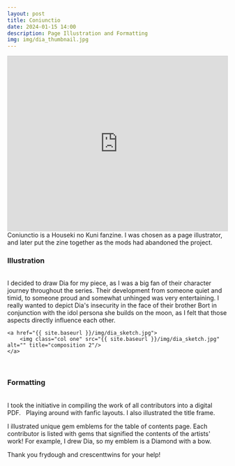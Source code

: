 ```yaml
---
layout: post
title: Coniunctio
date: 2024-01-15 14:00
description: Page Illustration and Formatting 
img: img/dia_thumbnail.jpg
---
```

<iframe allowfullscreen="allowfullscreen" scrolling="no" class="fp-iframe" style="border: 1px solid lightgray; width: 100%; height: 400px;" src="https://heyzine.com/flip-book/ee851491a6.html"></iframe>
Coniunctio is a Houseki no Kuni fanzine. I was chosen as a page illustrator, and later put the zine together as the mods had abandoned the project. 

<h3>Illustration</h3>
<br>
<img class="center" src="{{ site.baseurl }}/img/dia_final.jpg" alt="" title="dia illustration"/>
<br>
I decided to draw Dia for my piece, as I was a big fan of their character journey throughout the series. Their development from someone quiet and timid, to someone proud and somewhat unhinged was very entertaining. I really wanted to depict Dia's insecurity in the face of their brother Bort in conjunction with the idol persona she builds on the moon, as I felt that those aspects directly influence each other. 

<div class="img_row">
	<a href="{{ site.baseurl }}/img/dia_sketch_2.jpg">
		<img class="col two" src="{{ site.baseurl }}/img/dia_sketch_2.jpg" alt="" title="composition 1"/>
	</a>

	<a href="{{ site.baseurl }}/img/dia_sketch.jpg">
		<img class="col one" src="{{ site.baseurl }}/img/dia_sketch.jpg" alt="" title="composition 2"/>
	</a>
</div>

<br>
<h3>Formatting</h3>
<br> 
I took the initiative in compiling the work of all contributors into a digital PDF.

<img class="col half" src="{{ site.baseurl }}/img/v1_fics.jpg" alt="" title="light mode"/>
<img class="col half" src="{{ site.baseurl }}/img/v2_fics.jpg" alt="" title="dark mode"/>
Playing around with fanfic layouts. I also illustrated the title frame.

<img class="col half" src="{{ site.baseurl }}/img/gemblems_rough.jpg" alt="" title="initial sketch"/>

<img class="col half" src="{{ site.baseurl }}/img/gemblems_complete.jpg" alt="" title="illustrated format"/>

I illustrated unique gem emblems for the table of contents page. Each contributor is listed with gems that signified the contents of the artists' work! For example, I drew Dia, so my emblem is a Diamond with a bow. 

Thank you frydough and crescenttwins for your help!